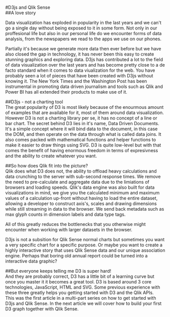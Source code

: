 #D3js and Qlik Sense  
##A love story  

Data visualization has exploded in popularity in the last years and we can't go a single day without being exposed to it in some form. Not only in our proffesional life but also in our personal life do we encounter forms of data analysis, from the newspapers we read to the apps we use on our phones.  

Partially it's because we generate more data then ever before but we have also closed the gap in technology, it has never been this easy to create stunning graphics and exploring data. D3js has contributed a lot to the field of data visualization over the last years and has become pretty close to a de facto standard when it comes to data viualization for the web. You have probably seen a lot of pieces that have been created with D3js without knowing it. The New York Times and the Washington Post has been instrumental in promoting data driven journalism and tools such as Qlik and Power BI has all extended their products to make use of it.

##D3js - not a charting tool  
The great popularity of D3 is most likely because of the enourmous amount of examples that are available for it, most of them around data visualization. However D3 is not a charting library per se, it has no concept of a line or bar chart. The secret behind D3 lies in it's name, Data Driven Documents. It's a simple concept where it will bind data to the document, in this case the DOM, and then operate on the data through what is called data joins. It also comes packed with mathematical functions and helper functions to make it easier to draw things using SVG. D3 is quite low-level but with that comes the benefit of having enormous freedom in terms of expresivness and the ability to create whatever you want.  

##So how does Qlik fit into the picture?  
Qlik does what D3 does not, the ability to offload heavy calculations and data crunching to the server with sub-second response times. We remove the need to pre-calculate and aggregate data due to the limiations of browsers and loading speeds. Qlik's data engine was also built for data visualizations in mind, we give you the calculated minimum and maximum values of a calculation up-front without having to load the entire dataset, allowing a developer to construct axis's, scales and drawing dimensions while still streaming in data to the browser. We send back metadata such as max glyph counts in dimension labels and data type tags.  

All of this greatly reduces the bottlenecks that you otherwise might encounter when working with larger datasets in the browser.  

D3js is not a subsition for Qlik Sense normal charts but sometimes you want a very specific chart for a specific purpose. Or maybe you want to create a highly interactive story that uses Qlik Sense data and our unique association engine. Perhaps that boring old annual report could be turned into a interactive data graphic?  

##But everyone keeps telling me D3 is super hard!  
And they are probably correct, D3 has a little bit of a learning curve but once you master it it becomes a great tool. D3 is based around 3 core technologies, JavaScript, HTML and SVG. Some previous experience with these three greatly helps you getting started with D3 and the Qlik APIs.    
This was the first article in a multi-part series on how to get started with D3js and Qlik Sense. In the next article we will cover how to build your first D3 graph together with Qlik Sense.